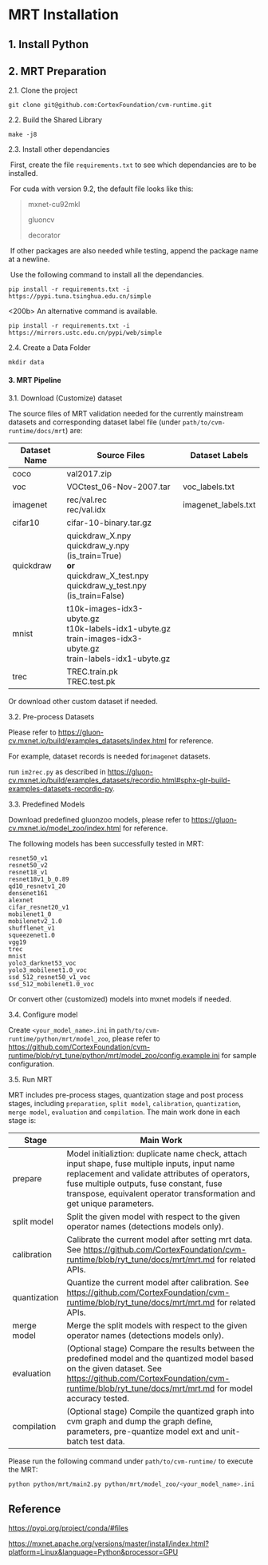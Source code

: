 # MRT Installation

## 1. Install Python

## 2. MRT Preparation

2.1. Clone the project

```
git clone git@github.com:CortexFoundation/cvm-runtime.git
```



2.2. Build the Shared Library

```
make -j8
```



2.3. Install other dependancies

​	First, create the file `requirements.txt` to see which dependancies are to be installed. 

​	For cuda with version 9.2, the default file looks like this:

>mxnet-cu92mkl
>
>gluoncv
>
>decorator

​	If other packages are also needed while testing, append the package name at a newline.

​	Use the following command to install all the dependancies.

```
pip install -r requirements.txt -i https://pypi.tuna.tsinghua.edu.cn/simple
```

<200b>  An alternative command is available.

```
pip install -r requirements.txt -i https://mirrors.ustc.edu.cn/pypi/web/simple
```



2.4. Create a Data Folder

```
mkdir data
```



#### 3. MRT Pipeline

3.1. Download (Customize) dataset

The source files of MRT validation needed for the currently mainstream datasets and corresponding dataset label file (under `path/to/cvm-runtime/docs/mrt`) are:

| Dataset Name | Source Files                                                 | Dataset Labels      |
| ------------ | ------------------------------------------------------------ | ------------------- |
| coco         | val2017.zip                                                  |                     |
| voc          | VOCtest_06-Nov-2007.tar                                      | voc_labels.txt      |
| imagenet     | rec/val.rec<br />rec/val.idx                                 | imagenet_labels.txt |
| cifar10      | cifar-10-binary.tar.gz                                       |                     |
| quickdraw    | quickdraw_X.npy<br />quickdraw_y.npy (is_train=True)<br />**or**<br />quickdraw_X_test.npy<br />quickdraw_y_test.npy (is_train=False) |                     |
| mnist        | t10k-images-idx3-ubyte.gz<br />t10k-labels-idx1-ubyte.gz<br />train-images-idx3-ubyte.gz<br />train-labels-idx1-ubyte.gz |                     |
| trec         | TREC.train.pk<br />TREC.test.pk                              |                     |

Or download other custom dataset if needed.



3.2. Pre-process Datasets

Please refer to https://gluon-cv.mxnet.io/build/examples_datasets/index.html for reference.

For example, dataset records is needed for`imagenet` datasets.

run `im2rec.py` as described in https://gluon-cv.mxnet.io/build/examples_datasets/recordio.html#sphx-glr-build-examples-datasets-recordio-py.



3.3. Predefined Models

Download predefined gluonzoo models, please refer to https://gluon-cv.mxnet.io/model_zoo/index.html for reference.

The following models has been successfully tested in MRT:

```
resnet50_v1
resnet50_v2
resnet18_v1
resnet18v1_b_0.89
qd10_resnetv1_20
densenet161
alexnet
cifar_resnet20_v1
mobilenet1_0
mobilenetv2_1.0
shufflenet_v1
squeezenet1.0
vgg19
trec
mnist
yolo3_darknet53_voc
yolo3_mobilenet1.0_voc
ssd_512_resnet50_v1_voc
ssd_512_mobilenet1.0_voc
```

Or convert other (customized) models into mxnet models if needed.



3.4. Configure model

Create `<your_model_name>.ini` in `path/to/cvm-runtime/python/mrt/model_zoo`, please refer to  https://github.com/CortexFoundation/cvm-runtime/blob/ryt_tune/python/mrt/model_zoo/config.example.ini for sample configuration.



3.5. Run MRT

 MRT includes pre-process stages, quantization stage and post process stages, including `preparation`, `split model`, `calibration`, `quantization`, `merge model`, `evaluation` and `compilation`. The main work done in each stage is:

| Stage        | Main Work                                                    |
| ------------ | ------------------------------------------------------------ |
| prepare      | Model initializtion: duplicate name check, attach input shape, fuse multiple inputs, input name replacement and validate attributes of operators, fuse multiple outputs, fuse constant, fuse transpose, equivalent operator transformation and get unique parameters. |
| split model  | Split the given model with respect to the given operator names (detections models only). |
| calibration  | Calibrate the current model after setting mrt data. See https://github.com/CortexFoundation/cvm-runtime/blob/ryt_tune/docs/mrt/mrt.md for related APIs. |
| quantization | Quantize the current model after calibration. See https://github.com/CortexFoundation/cvm-runtime/blob/ryt_tune/docs/mrt/mrt.md for related APIs. |
| merge model  | Merge the split models with respect to the given operator names (detections models only). |
| evaluation   | (Optional stage) Compare the results between the predefined model and the quantized model based on the given dataset. See https://github.com/CortexFoundation/cvm-runtime/blob/ryt_tune/docs/mrt/mrt.md for model accuracy tested. |
| compilation  | (Optional stage) Compile the quantized graph into cvm graph and dump the graph define, parameters, pre-quantize model ext and unit-batch test data. |

Please run the following command under `path/to/cvm-runtime/` to execute the MRT:

```bash
python python/mrt/main2.py python/mrt/model_zoo/<your_model_name>.ini
```

## Reference

https://pypi.org/project/conda/#files

https://mxnet.apache.org/versions/master/install/index.html?platform=Linux&language=Python&processor=GPU
